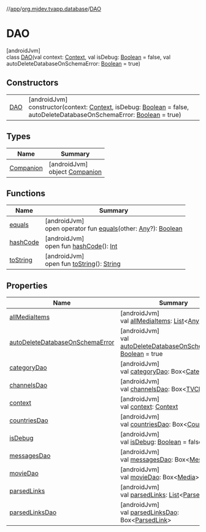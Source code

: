//[app](../../../index.md)/[org.mjdev.tvapp.database](../index.md)/[DAO](index.md)

# DAO

[androidJvm]\
class [DAO](index.md)(val context: [Context](https://developer.android.com/reference/kotlin/android/content/Context.html), val isDebug: [Boolean](https://kotlinlang.org/api/latest/jvm/stdlib/kotlin/-boolean/index.html) = false, val autoDeleteDatabaseOnSchemaError: [Boolean](https://kotlinlang.org/api/latest/jvm/stdlib/kotlin/-boolean/index.html) = true)

## Constructors

| | |
|---|---|
| [DAO](-d-a-o.md) | [androidJvm]<br>constructor(context: [Context](https://developer.android.com/reference/kotlin/android/content/Context.html), isDebug: [Boolean](https://kotlinlang.org/api/latest/jvm/stdlib/kotlin/-boolean/index.html) = false, autoDeleteDatabaseOnSchemaError: [Boolean](https://kotlinlang.org/api/latest/jvm/stdlib/kotlin/-boolean/index.html) = true) |

## Types

| Name | Summary |
|---|---|
| [Companion](-companion/index.md) | [androidJvm]<br>object [Companion](-companion/index.md) |

## Functions

| Name | Summary |
|---|---|
| [equals](../../org.mjdev.tvapp.widget/-refresh-action/index.md#585090901%2FFunctions%2F-912451524) | [androidJvm]<br>open operator fun [equals](../../org.mjdev.tvapp.widget/-refresh-action/index.md#585090901%2FFunctions%2F-912451524)(other: [Any](https://kotlinlang.org/api/latest/jvm/stdlib/kotlin/-any/index.html)?): [Boolean](https://kotlinlang.org/api/latest/jvm/stdlib/kotlin/-boolean/index.html) |
| [hashCode](../../org.mjdev.tvapp.widget/-refresh-action/index.md#1794629105%2FFunctions%2F-912451524) | [androidJvm]<br>open fun [hashCode](../../org.mjdev.tvapp.widget/-refresh-action/index.md#1794629105%2FFunctions%2F-912451524)(): [Int](https://kotlinlang.org/api/latest/jvm/stdlib/kotlin/-int/index.html) |
| [toString](../../org.mjdev.tvapp.widget/-refresh-action/index.md#1616463040%2FFunctions%2F-912451524) | [androidJvm]<br>open fun [toString](../../org.mjdev.tvapp.widget/-refresh-action/index.md#1616463040%2FFunctions%2F-912451524)(): [String](https://kotlinlang.org/api/latest/jvm/stdlib/kotlin/-string/index.html) |

## Properties

| Name | Summary |
|---|---|
| [allMediaItems](all-media-items.md) | [androidJvm]<br>val [allMediaItems](all-media-items.md): [List](https://kotlinlang.org/api/latest/jvm/stdlib/kotlin.collections/-list/index.html)&lt;[Any](https://kotlinlang.org/api/latest/jvm/stdlib/kotlin/-any/index.html)&gt; |
| [autoDeleteDatabaseOnSchemaError](auto-delete-database-on-schema-error.md) | [androidJvm]<br>val [autoDeleteDatabaseOnSchemaError](auto-delete-database-on-schema-error.md): [Boolean](https://kotlinlang.org/api/latest/jvm/stdlib/kotlin/-boolean/index.html) = true |
| [categoryDao](category-dao.md) | [androidJvm]<br>val [categoryDao](category-dao.md): Box&lt;[Category](../../org.mjdev.tvapp.data.local/-category/index.md)&gt; |
| [channelsDao](channels-dao.md) | [androidJvm]<br>val [channelsDao](channels-dao.md): Box&lt;[TVChannel](../../org.mjdev.tvapp.data.local/-t-v-channel/index.md)&gt; |
| [context](context.md) | [androidJvm]<br>val [context](context.md): [Context](https://developer.android.com/reference/kotlin/android/content/Context.html) |
| [countriesDao](countries-dao.md) | [androidJvm]<br>val [countriesDao](countries-dao.md): Box&lt;[Country](../../org.mjdev.tvapp.data.local/-country/index.md)&gt; |
| [isDebug](is-debug.md) | [androidJvm]<br>val [isDebug](is-debug.md): [Boolean](https://kotlinlang.org/api/latest/jvm/stdlib/kotlin/-boolean/index.html) = false |
| [messagesDao](messages-dao.md) | [androidJvm]<br>val [messagesDao](messages-dao.md): Box&lt;[Message](../../org.mjdev.tvapp.data.local/-message/index.md)&gt; |
| [movieDao](movie-dao.md) | [androidJvm]<br>val [movieDao](movie-dao.md): Box&lt;[Media](../../org.mjdev.tvapp.data.local/-media/index.md)&gt; |
| [parsedLinks](parsed-links.md) | [androidJvm]<br>val [parsedLinks](parsed-links.md): [List](https://kotlinlang.org/api/latest/jvm/stdlib/kotlin.collections/-list/index.html)&lt;[ParsedLink](../../org.mjdev.tvapp.data.local/-parsed-link/index.md)&gt; |
| [parsedLinksDao](parsed-links-dao.md) | [androidJvm]<br>val [parsedLinksDao](parsed-links-dao.md): Box&lt;[ParsedLink](../../org.mjdev.tvapp.data.local/-parsed-link/index.md)&gt; |
